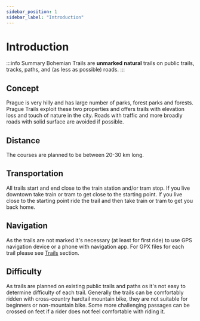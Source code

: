 ```yaml
---
sidebar_position: 1
sidebar_label: "Introduction"
---
```


# Introduction

:::info Summary
Bohemian Trails are **unmarked** **natural** trails on public trails, tracks, paths, and (as less as possible) roads. 
:::

## Concept

Prague is very hilly and has large number of parks, forest parks and forests. Prague Trails exploit these two properties and offers trails with elevation loss and touch of nature in the city. Roads with traffic and more broadly roads with solid surface are avoided if possible.

## Distance

The courses are planned to be between 20-30 km long.

## Transportation

All trails start and end close to the train station and/or tram stop. If you live downtown take train or tram to get close to the starting point. If you live close to the starting point ride the trail and then take train or tram to get you back home.

## Navigation

As the trails are not marked it's necessary (at least for first ride) to use GPS navigation device or a phone with navigation app. For GPX files for each trail please see [Trails](trails) section.

## Difficulty

As trails are planned on existing public trails and paths os it's not easy to determine difficulty of each trail. Generally the trails can be comfortably ridden with cross-country hardtail mountain bike, they are not suitable for beginners or non-mountain bike. Some more challenging passages can be crossed on feet if a rider does not feel comfortable with riding it.

